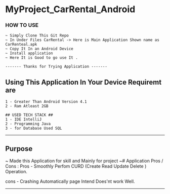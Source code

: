 # MyProject_CarRental_Android 

### HOW TO USE ### 
    ~ Simply Clone This Git Repo
    ~ In Under Files CarRental -> Here is Main Application Shown name as CarRenteal.apk
    ~ Copy It In an Android Device 
    ~ Install application 
    ~ Here It is Good to go use It . 
    
    ------- Thanks for Trying Application -------
  
##  Using This Application In Your Device Requiremt are ## 
    1 - Greater Than Android Version 4.1 
    2 - Ram Atleast 2GB 
    
    ## USED TECH STACK ## 
    1 - IDE IntelliJ 
    2 - Programming Java 
    3 - for Database Used SQL 
    
----------------------------------------------------------------

 ## Purpose ## 
  ~ Made this Application for skill and Mainly for project 
  ~# Application Pros / Cons :
  Pros -
                        Smoothly Perfom CURD (Create Read Update Delete ) Operation.
                        
  cons - 
                        Crashing Automatically 
                         page Intend Does'nt work Well. 
                         
----------------------------------------------------------------
                         

